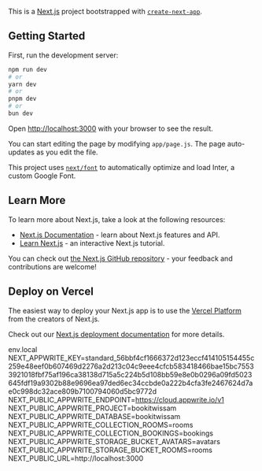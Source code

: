 This is a [Next.js](https://nextjs.org/) project bootstrapped with [`create-next-app`](https://github.com/vercel/next.js/tree/canary/packages/create-next-app).

## Getting Started

First, run the development server:

```bash
npm run dev
# or
yarn dev
# or
pnpm dev
# or
bun dev
```

Open [http://localhost:3000](http://localhost:3000) with your browser to see the result.

You can start editing the page by modifying `app/page.js`. The page auto-updates as you edit the file.

This project uses [`next/font`](https://nextjs.org/docs/basic-features/font-optimization) to automatically optimize and load Inter, a custom Google Font.

## Learn More

To learn more about Next.js, take a look at the following resources:

- [Next.js Documentation](https://nextjs.org/docs) - learn about Next.js features and API.
- [Learn Next.js](https://nextjs.org/learn) - an interactive Next.js tutorial.

You can check out [the Next.js GitHub repository](https://github.com/vercel/next.js/) - your feedback and contributions are welcome!

## Deploy on Vercel

The easiest way to deploy your Next.js app is to use the [Vercel Platform](https://vercel.com/new?utm_medium=default-template&filter=next.js&utm_source=create-next-app&utm_campaign=create-next-app-readme) from the creators of Next.js.

Check out our [Next.js deployment documentation](https://nextjs.org/docs/deployment) for more details.

env.local
NEXT_APPWRITE_KEY=standard_56bbf4cf1666372d123eccf414105154455c259e48eef0b607469d2276a2d213c04c9eee4cfcb583418466bae15bc75533921018fbf75af196ca38138d715a5c224b5d108bb59e8e0b0296a09fd5023645fdf19a9302b88e9696ea97ded6ec34ccbde0a222b4cfa3fe2467624d7ae0c998dc32ace809b7100794060d5bc9772d
NEXT_PUBLIC_APPWRITE_ENDPOINT=https://cloud.appwrite.io/v1
NEXT_PUBLIC_APPWRITE_PROJECT=bookitwissam
NEXT_PUBLIC_APPWRITE_DATABASE=bookitwissam
NEXT_PUBLIC_APPWRITE_COLLECTION_ROOMS=rooms
NEXT_PUBLIC_APPWRITE_COLLECTION_BOOKINGS=bookings
NEXT_PUBLIC_APPWRITE_STORAGE_BUCKET_AVATARS=avatars
NEXT_PUBLIC_APPWRITE_STORAGE_BUCKET_ROOMS=rooms
NEXT_PUBLIC_URL=http://localhost:3000
